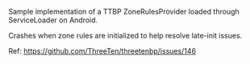 Sample implementation of a TTBP ZoneRulesProvider loaded through ServiceLoader on Android.

Crashes when zone rules are initialized to help resolve late-init issues.

Ref: https://github.com/ThreeTen/threetenbp/issues/146

